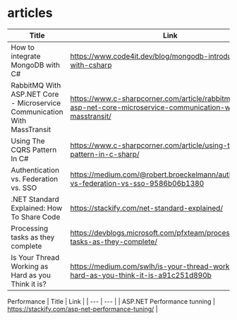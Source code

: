 # articles

| Title | Link |
| --- | --- |
| How to integrate MongoDB with C# | https://www.code4it.dev/blog/mongodb-introduction-with-csharp |
| RabbitMQ With ASP.NET Core - Microservice Communication With MassTransit | https://www.c-sharpcorner.com/article/rabbitmq-with-asp-net-core-microservice-communication-with-masstransit/ |
| Using The CQRS Pattern In C# | https://www.c-sharpcorner.com/article/using-the-cqrs-pattern-in-c-sharp/ |
| Authentication vs. Federation vs. SSO | https://medium.com/@robert.broeckelmann/authentication-vs-federation-vs-sso-9586b06b1380 |
| .NET Standard Explained: How To Share Code | https://stackify.com/net-standard-explained/ |
| Processing tasks as they complete | https://devblogs.microsoft.com/pfxteam/processing-tasks-as-they-complete/ |
| Is Your Thread Working as Hard as you Think it is? | https://medium.com/swlh/is-your-thread-working-as-hard-as-you-think-it-is-a91c251d890b |

Performance
| Title | Link |
| --- | --- |
| ASP.NET Performance tunning | https://stackify.com/asp-net-performance-tuning/ |

